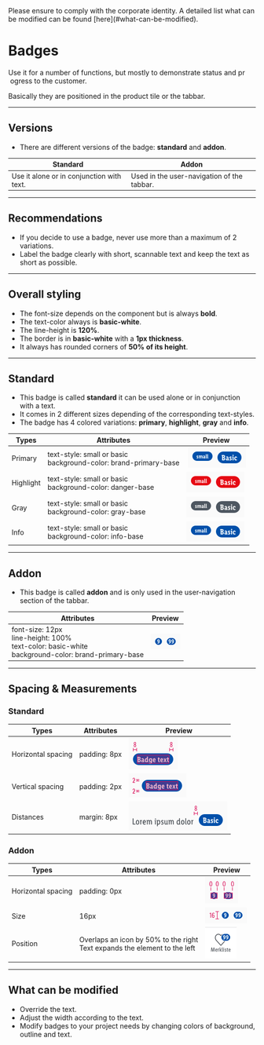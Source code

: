 <AlertInfo alertHeadline="Modifiable">
Please ensure to comply with the corporate identity. A detailed list what can be modified can be found [here](#what-can-be-modified).
</AlertInfo>


# Badges

Use it for a number of functions, but mostly to demonstrate status and pr  ogress to the customer.

Basically they are positioned in the product tile or the tabbar.

---

## Versions

- There are different versions of the badge: **standard** and **addon**.

| Standard | Addon |
|---|---|
| Use it alone or in conjunction with text. | Used in the user-navigation of the tabbar. |

---

## Recommendations

- If you decide to use a badge, never use more than a maximum of 2 variations.
- Label the badge clearly with short, scannable text and keep the text as short as possible.

---

## Overall styling

- The font-size depends on the component but is always **bold**.
- The text-color always is **basic-white**.
- The line-height is **120%**.
- The border is in **basic-white** with a **1px thickness**.
- It always has rounded corners of **50% of its height**.

---

## Standard

- This badge is called **standard** it can be used alone or in conjunction with a text.
- It comes in 2 different sizes depending of the corresponding text-styles.
- The badge has 4 colored variations: **primary**, **highlight**, **gray** and **info**.

| Types | Attributes | Preview |
|---|---|---|
| Primary | text-style: small or basic <br>background-color: brand-primary-base | ![primary](assets/standard/primary@1x.png)|
| Highlight | text-style: small or basic<br>background-color: danger-base | ![highlight](assets/standard/highlight@1x.png) |
| Gray | text-style: small or basic<br>background-color: gray-base | ![gray](assets/standard/gray@1x.png)|
| Info | text-style: small or basic<br>background-color: info-base | ![info](assets/standard/info@1x.png) |

---

## Addon

- This badge is called **addon** and is only used in the user-navigation section of the tabbar.

| Attributes | Preview |
|---|---|
| font-size: 12px<br>line-height: 100%<br>text-color: basic-white<br>background-color: brand-primary-base  | ![pill: LG](assets/addon/single-double@1x.png) |

---

## Spacing & Measurements

### Standard

| Types | Attributes | Preview |
|---|---|---|
| Horizontal spacing | padding: 8px | ![horizontal-spacing](assets/measurements/standard/horizontal-spacing@1x.png) |
| Vertical spacing | padding: 2px | ![vertical-spacing](assets/measurements/standard/vertical-spacing@1x.png) |
| Distances | margin: 8px | ![distance](assets/measurements/standard/distance@1x.png) |

### Addon

| Types | Attributes | Preview |
|---|---|---|
| Horizontal spacing | padding: 0px | ![horizontal-spacing](assets/measurements/addon/horizontal-spacing@1x.png) |
| Size | 16px | ![vertical-spacing](assets/measurements/addon/height@1x.png) |
| Position | Overlaps an icon by 50% to the right<br>Text expands the element to the left | ![position](assets/addon/position/double@1x.png) |

---

## What can be modified

- Override the text.
- Adjust the width according to the text.
- Modify badges to your project needs by changing colors of background, outline and text.
